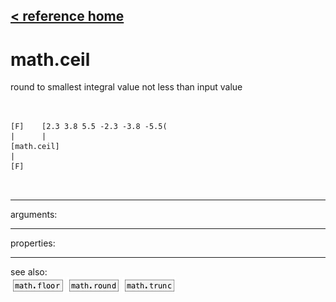 [< reference home](ceammc_lib.html)
---

# math.ceil


round to smallest integral value not less than input value

```


[F]    [2.3 3.8 5.5 -2.3 -3.8 -5.5(
|      |
[math.ceil]
|
[F]

            
```

---
arguments:


---
properties:


---
see also:<br>
[![math.floor](img/object_math.floor.png)](math.floor.html)
[![math.round](img/object_math.round.png)](math.round.html)
[![math.trunc](img/object_math.trunc.png)](math.trunc.html)
